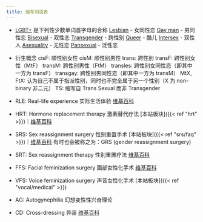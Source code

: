 ```yaml
---
title: 缩写词语表
---
```


- [LGBT+](https://en.wikipedia.org/wiki/LGBT) 是下列性少数单词首字母的合称
  [Lesbian](https://en.wikipedia.org/wiki/Lesbian) - 女同性恋
  [Gay man](https://en.wikipedia.org/wiki/Gay_man) - 男同性恋
  [Bisexual](https://en.wikipedia.org/wiki/Bisexuality) - 双性恋
  [Transgender](https://en.wikipedia.org/wiki/Transgender) - 跨性别
  [Queer](https://en.wikipedia.org/wiki/Queer) - 酷儿
  [Intersex](https://en.wikipedia.org/wiki/Intersex) - 双性人
  [Asexuality](https://en.wikipedia.org/wiki/Asexuality) - 无性恋
  [Pansexual](https://en.wikipedia.org/wiki/Pansexuality) - 泛性恋

- 衍生概念
  cisF: 顺性别女性
  cisM: 顺性别男性
  trans: 跨性别
  transF: 跨性别女性（MtF）
  transM: 跨性别男性（FtM）
  transles: 跨性别女同性恋（即其中一方为 transF）
  transgay: 跨性别男同性恋（即其中一方为 transM）
  MtX, FtX: 认为自己不属于指派性别，同时也不完全属于另一个性别（X 为 non-binary 非二元）
  TS: 缩写自 Trans Sexual 而非 Transgender

- RLE: Real-life experience 实际生活体验
  [维基百科](https://zh.wikipedia.org/zh-cn/实际生活体验)

- HRT: Hormone replacement therapy 激素替代疗法
  [本站板块]({{< ref "hrt" >}})｜[维基百科](https://zh.wikipedia.org/zh-cn/激素替代疗法)

- SRS: Sex reassignment surgery 性别重置手术
  [本站板块]({{< ref "srs/faq" >}})｜[维基百科](https://zh.wikipedia.org/zh-cn/性别重置手术)
  有时也会被称之为：GRS (gender reassignment surgery)

- SRT: Sex reassignment therapy 性别重置疗法
  [维基百科](https://zh.wikipedia.org/zh-cn/性别重置疗法)

- FFS: Facial feminization surgery 面部女性化手术
  [维基百科](https://zh.wikipedia.org/zh-cn/性别重置疗法#其他療法)

- VFS: Voice feminization surgery 声音女性化手术
  [本站板块]({{< ref "vocal/medical" >}})

- AG: Autogynephilia 幻想变性性兴奋理论

- CD: Cross-dressing 异装
  [维基百科](https://zh.wikipedia.org/zh-cn/异性装扮)
